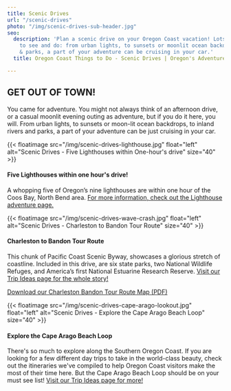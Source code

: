 ```yaml
---
title: Scenic Drives
url: "/scenic-drives"
photo: "/img/scenic-drives-sub-header.jpg"
seo:
  description: 'Plan a scenic drive on your Oregon Coast vacation! Lots of things
    to see and do: from urban lights, to sunsets or moonlit ocean backdrops, to rivers
    & parks, a part of your adventure can be cruising in your car.'
  title: Oregon Coast Things to Do - Scenic Drives | Oregon's Adventure Coast

---
```

## GET OUT OF TOWN!

You came for adventure.  You might not always think of an afternoon drive, or a casual moonlit evening outing as adventure, but if you do it here, you will.  From urban lights, to sunsets or moon-lit ocean backdrops, to inland rivers and parks, a part of your adventure can be just cruising in your car.

<div class="clearfix margin-30px-top"></div>

{{< floatimage src="/img/scenic-drives-lighthouse.jpg" float="left" alt="Scenic Drives - Five Lighthouses within One-hour's drive" size="40" >}}

#### Five Lighthouses within one hour's drive!

A whopping five of Oregon’s nine lighthouses are within one hour of the Coos Bay, North Bend area.  [For more information, check out the Lighthouse adventure page.](/lighthouses/)

<div class="clearfix margin-30px-top"></div>

{{< floatimage src="/img/scenic-drives-wave-crash.jpg" float="left" alt="Scenic Drives - Charleston to Bandon Tour Route" size="40" >}}

#### Charleston to Bandon Tour Route

This chunk of Pacific Coast Scenic Byway, showcases a glorious stretch of coastline.  Included in this drive, are six state parks, two National Wildlife Refuges, and America’s first National Estuarine Research Reserve. [Visit our Trip Ideas page for the whole story!](/tripideas/charleston-to-bandon-tour-route/)  

[Download our Charleston Bandon Tour Route Map (PDF)](/img/charleston-to-bandon-map.pdf "charleston-to-bandon-map.pdf")

<div class="clearfix margin-30px-top"></div>

{{< floatimage src="/img/scenic-drives-cape-arago-lookout.jpg" float="left" alt="Scenic Drives - Explore the Cape Arago Beach Loop" size="40" >}}

#### Explore the Cape Arago Beach Loop

There's so much to explore along the Southern Oregon Coast.  If you are looking for a few different day trips to take in the world-class beauty, check out the  itineraries we've compiled to help Oregon Coast visitors make the most of their time here.  But the Cape Arago Beach Loop should be on your must see list! [Visit our Trip Ideas page for more!](/trip-ideas/explore-the-cape-arago-beach-loop)
